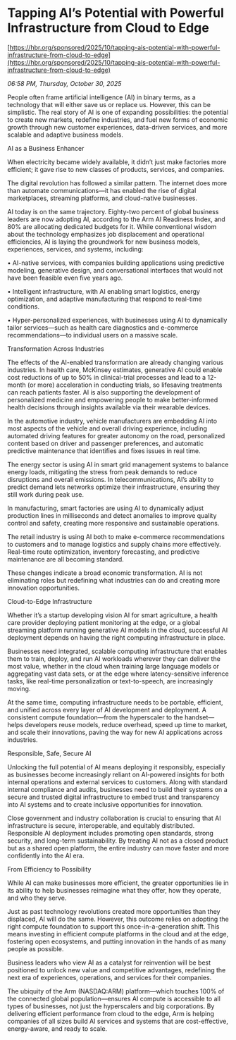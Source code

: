 # Tapping AI’s Potential with Powerful Infrastructure from Cloud to Edge

[https://hbr.org/sponsored/2025/10/tapping-ais-potential-with-powerful-infrastructure-from-cloud-to-edge](https://hbr.org/sponsored/2025/10/tapping-ais-potential-with-powerful-infrastructure-from-cloud-to-edge)

*06:58 PM, Thursday, October 30, 2025*

People often frame artificial intelligence (AI) in binary terms, as a technology that will either save us or replace us. However, this can be simplistic. The real story of AI is one of expanding possibilities: the potential to create new markets, redefine industries, and fuel new forms of economic growth through new customer experiences, data-driven services, and more scalable and adaptive business models.

AI as a Business Enhancer

When electricity became widely available, it didn’t just make factories more efficient; it gave rise to new classes of products, services, and companies.

The digital revolution has followed a similar pattern. The internet does more than automate communications—it has enabled the rise of digital marketplaces, streaming platforms, and cloud-native businesses.

AI today is on the same trajectory. Eighty-two percent of global business leaders are now adopting AI, according to the Arm AI Readiness Index, and 80% are allocating dedicated budgets for it. While conventional wisdom about the technology emphasizes job displacement and operational efficiencies, AI is laying the groundwork for new business models, experiences, services, and systems, including:

• AI-native services, with companies building applications using predictive modeling, generative design, and conversational interfaces that would not have been feasible even five years ago.

• Intelligent infrastructure, with AI enabling smart logistics, energy optimization, and adaptive manufacturing that respond to real-time conditions.

• Hyper-personalized experiences, with businesses using AI to dynamically tailor services—such as health care diagnostics and e-commerce recommendations—to individual users on a massive scale.

Transformation Across Industries

The effects of the AI-enabled transformation are already changing various industries. In health care, McKinsey estimates, generative AI could enable cost reductions of up to 50% in clinical-trial processes and lead to a 12-month (or more) acceleration in conducting trials, so lifesaving treatments can reach patients faster. AI is also supporting the development of personalized medicine and empowering people to make better-informed health decisions through insights available via their wearable devices.

In the automotive industry, vehicle manufacturers are embedding AI into most aspects of the vehicle and overall driving experience, including automated driving features for greater autonomy on the road, personalized content based on driver and passenger preferences, and automatic predictive maintenance that identifies and fixes issues in real time.

The energy sector is using AI in smart grid management systems to balance energy loads, mitigating the stress from peak demands to reduce disruptions and overall emissions. In telecommunications, AI’s ability to predict demand lets networks optimize their infrastructure, ensuring they still work during peak use.

In manufacturing, smart factories are using AI to dynamically adjust production lines in milliseconds and detect anomalies to improve quality control and safety, creating more responsive and sustainable operations.

The retail industry is using AI both to make e-commerce recommendations to customers and to manage logistics and supply chains more effectively. Real-time route optimization, inventory forecasting, and predictive maintenance are all becoming standard.

These changes indicate a broad economic transformation. AI is not eliminating roles but redefining what industries can do and creating more innovation opportunities.

Cloud-to-Edge Infrastructure

Whether it’s a startup developing vision AI for smart agriculture, a health care provider deploying patient monitoring at the edge, or a global streaming platform running generative AI models in the cloud, successful AI deployment depends on having the right computing infrastructure in place.

Businesses need integrated, scalable computing infrastructure that enables them to train, deploy, and run AI workloads wherever they can deliver the most value, whether in the cloud when training large language models or aggregating vast data sets, or at the edge where latency-sensitive inference tasks, like real-time personalization or text-to-speech, are increasingly moving.

At the same time, computing infrastructure needs to be portable, efficient, and unified across every layer of AI development and deployment. A consistent compute foundation—from the hyperscaler to the handset—helps developers reuse models, reduce overhead, speed up time to market, and scale their innovations, paving the way for new AI applications across industries.

Responsible, Safe, Secure AI

Unlocking the full potential of AI means deploying it responsibly, especially as businesses become increasingly reliant on AI-powered insights for both internal operations and external services to customers. Along with standard internal compliance and audits, businesses need to build their systems on a secure and trusted digital infrastructure to embed trust and transparency into AI systems and to create inclusive opportunities for innovation.

Close government and industry collaboration is crucial to ensuring that AI infrastructure is secure, interoperable, and equitably distributed. Responsible AI deployment includes promoting open standards, strong security, and long-term sustainability. By treating AI not as a closed product but as a shared open platform, the entire industry can move faster and more confidently into the AI era.

From Efficiency to Possibility

While AI can make businesses more efficient, the greater opportunities lie in its ability to help businesses reimagine what they offer, how they operate, and who they serve.

Just as past technology revolutions created more opportunities than they displaced, AI will do the same. However, this outcome relies on adopting the right compute foundation to support this once-in-a-generation shift. This means investing in efficient compute platforms in the cloud and at the edge, fostering open ecosystems, and putting innovation in the hands of as many people as possible.

Business leaders who view AI as a catalyst for reinvention will be best positioned to unlock new value and competitive advantages, redefining the next era of experiences, operations, and services for their companies.

The ubiquity of the Arm (NASDAQ:ARM) platform—which touches 100% of the connected global population—ensures AI compute is accessible to all types of businesses, not just the hyperscalers and big corporations. By delivering efficient performance from cloud to the edge, Arm is helping companies of all sizes build AI services and systems that are cost-effective, energy-aware, and ready to scale.

